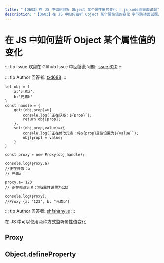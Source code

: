```yaml
---
title: "【Q603】在 JS 中如何监听 Object 某个属性值的变化 | js,code高频面试题"
description: "【Q603】在 JS 中如何监听 Object 某个属性值的变化 字节跳动面试题、阿里腾讯面试题、美团小米面试题。"
---
```


# 在 JS 中如何监听 Object 某个属性值的变化

::: tip Issue
欢迎在 Gtihub Issue 中回答此问题: [Issue 620](https://github.com/shfshanyue/Daily-Question/issues/620)
:::

::: tip Author
回答者: [txd688](https://github.com/txd688)
:::

```
let obj = {
    a:'元素a',
    b:'元素b'
}
const handle = {
    get:(obj,prop)=>{
        console.log(`正在获取：${prop}`);
        return obj[prop];
    },
    set:(obj,prop,value)=>{
        console.log(`正在修改元素：将${prop}属性设置为${value}`);
        obj[prop] = value;
    }
}

const proxy = new Proxy(obj,handle);

console.log(proxy.a)
//正在获取：a
// 元素a

proxy.a='123'
// 正在修改元素：将a属性设置为123

console.log(proxy);
//Proxy {a: "123", b: "元素b"}
```

::: tip Author
回答者: [shfshanyue](https://github.com/shfshanyue)
:::

在 JS 中可以使用两种方式监听属性值变化

## Proxy

## Object.defineProperty
